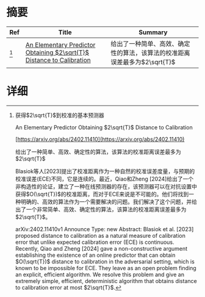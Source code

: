 # 摘要

| Ref | Title | Summary |
| --- | --- | --- |
| [^1] | [An Elementary Predictor Obtaining $2\sqrt{T}$ Distance to Calibration](https://arxiv.org/abs/2402.11410) | 给出了一种简单、高效、确定性的算法，该算法的校准距离误差最多为$2\sqrt{T}$ |

# 详细

[^1]: 获得$2\sqrt{T}$到校准的基本预测器

    An Elementary Predictor Obtaining $2\sqrt{T}$ Distance to Calibration

    [https://arxiv.org/abs/2402.11410](https://arxiv.org/abs/2402.11410)

    给出了一种简单、高效、确定性的算法，该算法的校准距离误差最多为$2\sqrt{T}$

    

    Blasiok等人[2023]提出了校准距离作为一种自然的校准误差度量，与预期的校准误差(ECE)不同，它是连续的。最近，Qiao和Zheng [2024]给出了一个非构造性的论证，建立了一种在线预测器的存在，该预测器可以在对抗设置中获得$O(\sqrt{T})$的校准距离，而对于ECE来说是不可能的。他们将找到一种明确的、高效的算法作为一个需要解决的问题。我们解决了这个问题，并给出了一个非常简单、高效、确定性的算法，该算法的校准距离误差最多为$2\sqrt{T}$。

    arXiv:2402.11410v1 Announce Type: new  Abstract: Blasiok et al. [2023] proposed distance to calibration as a natural measure of calibration error that unlike expected calibration error (ECE) is continuous. Recently, Qiao and Zheng [2024] gave a non-constructive argument establishing the existence of an online predictor that can obtain $O(\sqrt{T})$ distance to calibration in the adversarial setting, which is known to be impossible for ECE. They leave as an open problem finding an explicit, efficient algorithm. We resolve this problem and give an extremely simple, efficient, deterministic algorithm that obtains distance to calibration error at most $2\sqrt{T}$.
    

